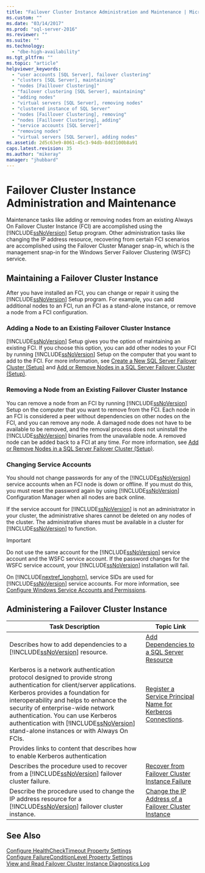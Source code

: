 ```yaml
---
title: "Failover Cluster Instance Administration and Maintenance | Microsoft Docs"
ms.custom: ""
ms.date: "03/14/2017"
ms.prod: "sql-server-2016"
ms.reviewer: ""
ms.suite: ""
ms.technology: 
  - "dbe-high-availability"
ms.tgt_pltfrm: ""
ms.topic: "article"
helpviewer_keywords: 
  - "user accounts [SQL Server], failover clustering"
  - "clusters [SQL Server], maintaining"
  - "nodes [Faillover Clustering]"
  - "failover clustering [SQL Server], maintaining"
  - "adding nodes"
  - "virtual servers [SQL Server], removing nodes"
  - "clustered instance of SQL Server"
  - "nodes [Faillover Clustering], removing"
  - "nodes [Faillover Clustering], adding"
  - "service accounts [SQL Server]"
  - "removing nodes"
  - "virtual servers [SQL Server], adding nodes"
ms.assetid: 2d5c63e9-8061-45c3-94db-8dd3100b8a91
caps.latest.revision: 35
ms.author: "mikeray"
manager: "jhubbard"
---
```

# Failover Cluster Instance Administration and Maintenance
  Maintenance tasks like adding or removing nodes from an existing Always On Failover Cluster Instance (FCI) are accomplished using the [!INCLUDE[ssNoVersion](../../../includes/ssnoversion-md.md)] Setup program. Other administration tasks like changing the IP address resource, recovering from certain FCI scenarios are accomplished using the Failover Cluster Manager snap-in, which is the management snap-in for the Windows Server Failover Clustering (WSFC) service.  
  
## Maintaining a Failover Cluster Instance  
 After you have installed an FCI, you can change or repair it using the [!INCLUDE[ssNoVersion](../../../includes/ssnoversion-md.md)] Setup program. For example, you can add additional nodes to an FCI, run an FCI as a stand-alone instance, or remove a node from a FCI configuration.  
  
### Adding a Node to an Existing Failover Cluster Instance  
 [!INCLUDE[ssNoVersion](../../../includes/ssnoversion-md.md)] Setup gives you the option of maintaining an existing FCI. If you choose this option, you can add other nodes to your FCI by running [!INCLUDE[ssNoVersion](../../../includes/ssnoversion-md.md)] Setup on the computer that you want to add to the FCI. For more information, see [Create a New SQL Server Failover Cluster &#40;Setup&#41;](../../../sql-server/failover-clusters/install/create-a-new-sql-server-failover-cluster-setup.md) and [Add or Remove Nodes in a SQL Server Failover Cluster &#40;Setup&#41;](../../../sql-server/failover-clusters/install/add-or-remove-nodes-in-a-sql-server-failover-cluster-setup.md).  
  
### Removing a Node from an Existing Failover Cluster Instance  
 You can remove a node from an FCI by running [!INCLUDE[ssNoVersion](../../../includes/ssnoversion-md.md)] Setup on the computer that you want to remove from the FCI. Each node in an FCI is considered a peer without dependencies on other nodes on the FCI, and you can remove any node. A damaged node does not have to be available to be removed, and the removal process does not uninstall the [!INCLUDE[ssNoVersion](../../../includes/ssnoversion-md.md)] binaries from the unavailable node. A removed node can be added back to a FCI at any time. For more information, see [Add or Remove Nodes in a SQL Server Failover Cluster &#40;Setup&#41;](../../../sql-server/failover-clusters/install/add-or-remove-nodes-in-a-sql-server-failover-cluster-setup.md).  
  
### Changing Service Accounts  
 You should not change passwords for any of the [!INCLUDE[ssNoVersion](../../../includes/ssnoversion-md.md)] service accounts when an FCI node is down or offline. If you must do this, you must reset the password again by using [!INCLUDE[ssNoVersion](../../../includes/ssnoversion-md.md)] Configuration Manager when all nodes are back online.  
  
 If the service account for [!INCLUDE[ssNoVersion](../../../includes/ssnoversion-md.md)] is not an administrator in your cluster, the administrative shares cannot be deleted on any nodes of the cluster. The administrative shares must be available in a cluster for [!INCLUDE[ssNoVersion](../../../includes/ssnoversion-md.md)] to function.  
  
> [!IMPORTANT]  
>  Do not use the same account for the [!INCLUDE[ssNoVersion](../../../includes/ssnoversion-md.md)] service account and the WSFC service account. If the password changes for the WSFC service account, your [!INCLUDE[ssNoVersion](../../../includes/ssnoversion-md.md)] installation will fail.  
  
 On [!INCLUDE[nextref_longhorn](../../../includes/nextref-longhorn-md.md)], service SIDs are used for [!INCLUDE[ssNoVersion](../../../includes/ssnoversion-md.md)] service accounts. For more information, see [Configure Windows Service Accounts and Permissions](../../../database-engine/configure-windows/configure-windows-service-accounts-and-permissions.md).  
  
## Administering a Failover Cluster Instance  
  
|Task Description|Topic Link|  
|----------------------|----------------|  
|Describes how to add dependencies to a [!INCLUDE[ssNoVersion](../../../includes/ssnoversion-md.md)] resource.|[Add Dependencies to a SQL Server Resource](../../../sql-server/failover-clusters/windows/add-dependencies-to-a-sql-server-resource.md)|  
|Kerberos is a network authentication protocol designed to provide strong authentication for client/server applications. Kerberos provides a foundation for interoperability and helps to enhance the security of enterprise-wide network authentication. You can use Kerberos authentication with [!INCLUDE[ssNoVersion](../../../includes/ssnoversion-md.md)] stand-alone instances or with Always On FCIs.|[Register a Service Principal Name for Kerberos Connections](../../../database-engine/configure-windows/register-a-service-principal-name-for-kerberos-connections.md).|  
|Provides links to content that describes how to enable Kerberos authentication||  
|Describes the procedure used to recover from a [!INCLUDE[ssNoVersion](../../../includes/ssnoversion-md.md)] failover cluster failure.|[Recover from Failover Cluster Instance Failure](../../../sql-server/failover-clusters/windows/recover-from-failover-cluster-instance-failure.md)|  
|Describe the procedure used to change the IP address resource for a [!INCLUDE[ssNoVersion](../../../includes/ssnoversion-md.md)] failover cluster instance.|[Change the IP Address of a Failover Cluster Instance](../../../sql-server/failover-clusters/windows/change-the-ip-address-of-a-failover-cluster-instance.md)|  
  
## See Also  
 [Configure HealthCheckTimeout Property Settings](../../../sql-server/failover-clusters/windows/configure-healthchecktimeout-property-settings.md)   
 [Configure FailureConditionLevel Property Settings](../../../sql-server/failover-clusters/windows/configure-failureconditionlevel-property-settings.md)   
 [View and Read Failover Cluster Instance Diagnostics Log](../../../sql-server/failover-clusters/windows/view-and-read-failover-cluster-instance-diagnostics-log.md)  
  
  